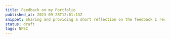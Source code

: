 ```yaml
---
title: Feedback on my Portfolio
published_at: 2023-09-28T12:01:13Z  
snippet: Sharing and providing a short reflection on the feedback I received from my peers.
status: draft
tags: NPSC
---
```



